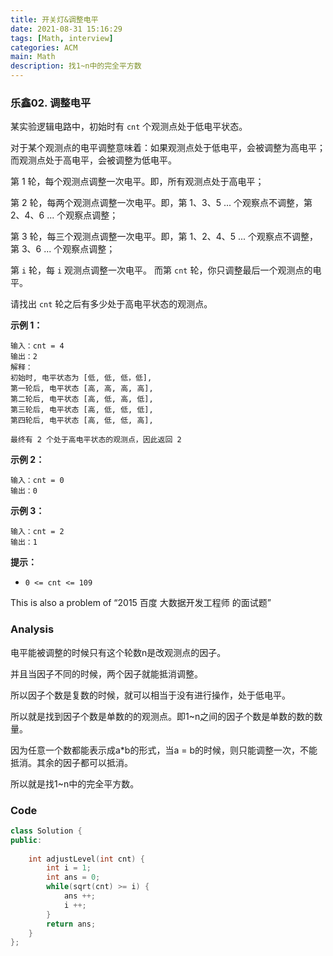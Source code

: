 ```yaml
---
title: 开关灯&调整电平
date: 2021-08-31 15:16:29
tags: [Math, interview]
categories: ACM
main: Math
description: 找1~n中的完全平方数
---
```


### 乐鑫02. 调整电平

某实验逻辑电路中，初始时有 `cnt` 个观测点处于低电平状态。

对于某个观测点的电平调整意味着：如果观测点处于低电平，会被调整为高电平；而观测点处于高电平，会被调整为低电平。

第 1 轮，每个观测点调整一次电平。即，所有观测点处于高电平；

第 2 轮，每两个观测点调整一次电平。即，第 1、3、5 ... 个观察点不调整，第 2、4、6 ... 个观察点调整；

第 3 轮，每三个观测点调整一次电平。即，第 1、2、4、5 ... 个观察点不调整，第 3、6 ... 个观察点调整；

第 `i` 轮，每 `i` 观测点调整一次电平。 而第 `cnt` 轮，你只调整最后一个观测点的电平。

请找出 `cnt` 轮之后有多少处于高电平状态的观测点。

**示例 1：**

```
输入：cnt = 4
输出：2 
解释：
初始时, 电平状态为 [低, 低, 低，低],
第一轮后, 电平状态 [高, 高, 高, 高],
第二轮后, 电平状态 [高, 低, 高, 低],
第三轮后, 电平状态 [高, 低, 低, 低],
第四轮后, 电平状态 [高, 低, 低, 高], 

最终有 2 个处于高电平状态的观测点，因此返回 2
```

**示例 2：**

```
输入：cnt = 0
输出：0
```

**示例 3：**

```
输入：cnt = 2
输出：1
```

**提示：**

- `0 <= cnt <= 109`

This is also a problem of “2015 百度 大数据开发工程师 的面试题”

### Analysis

电平能被调整的时候只有这个轮数n是改观测点的因子。

并且当因子不同的时候，两个因子就能抵消调整。

所以因子个数是复数的时候，就可以相当于没有进行操作，处于低电平。

所以就是找到因子个数是单数的的观测点。即1~n之间的因子个数是单数的数的数量。

因为任意一个数都能表示成a*b的形式，当a = b的时候，则只能调整一次，不能抵消。其余的因子都可以抵消。

所以就是找1~n中的完全平方数。

### Code

```C++
class Solution {
public:
    
    int adjustLevel(int cnt) {
        int i = 1;
        int ans = 0;
        while(sqrt(cnt) >= i) {
            ans ++;
            i ++;
        }
        return ans;
    }
};
```
